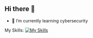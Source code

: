 ## Hi there 👋

- 🌱 I’m currently learning cybersecurity

My Skills:
 [![My Skills](https://skillicons.dev/icons?i=js,html,css,py,github)](https://skillicons.dev)
